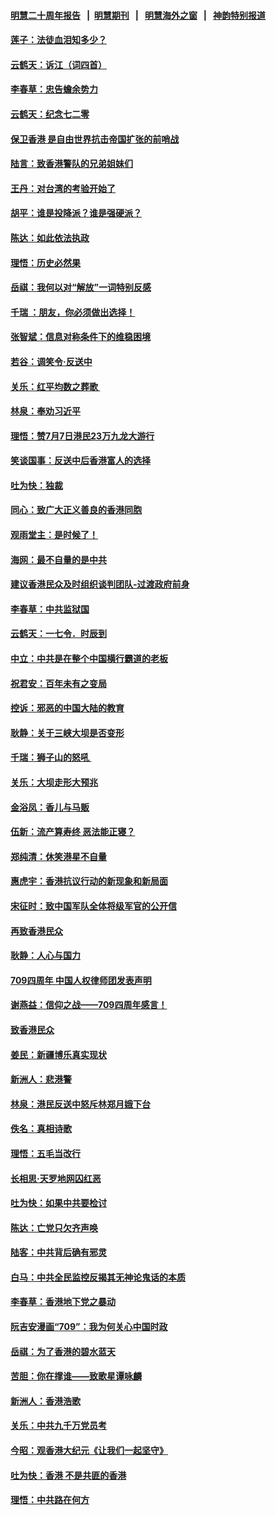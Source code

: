 #### [明慧二十周年报告](https://github.com/gfw-breaker/mh-reports/blob/master/README.md?t=07201700) &nbsp;&nbsp;|&nbsp;&nbsp;[明慧期刊](https://github.com/gfw-breaker/mh-qikan) &nbsp;&nbsp;|&nbsp;&nbsp; [明慧海外之窗](https://github.com/gfw-breaker/mh-news/blob/master/README.md?t=07201700) &nbsp;&nbsp;|&nbsp;&nbsp; [神韵特别报道](https://github.com/gfw-breaker/mh-news/blob/master/shenyun.md?t=07201700) 

#### [莲子：法徒血泪知多少？](../pages/nsc993/n11397534.md?t=07201700) 

#### [云鹤天：诉江（词四首）](../pages/nsc993/n11397502.md?t=07201700) 

#### [李春草：忠告蟾余势力](../pages/nsc993/n11396852.md?t=07201700) 

#### [云鹤天：纪念七二零](../pages/nsc993/n11396646.md?t=07201700) 

#### [保卫香港 是自由世界抗击帝国扩张的前哨战](../pages/nsc993/n11393186.md?t=07201700) 

#### [陆言：致香港警队的兄弟姐妹们](../pages/nsc993/n11392281.md?t=07201700) 

#### [王丹：对台湾的考验开始了](../pages/nsc993/n11391258.md?t=07201700) 

#### [胡平：谁是投降派？谁是强硬派？](../pages/nsc993/n11391224.md?t=07201700) 

#### [陈达：如此依法执政](../pages/nsc993/n11388999.md?t=07201700) 

#### [理悟：历史必然果](../pages/nsc993/n11388741.md?t=07201700) 

#### [岳祺：我何以对“解放”一词特别反感](../pages/nsc993/n11385696.md?t=07201700) 

#### [千瑞 ：朋友，你必须做出选择！](../pages/nsc993/n11384949.md?t=07201700) 

#### [张智斌：信息对称条件下的维稳困境](../pages/nsc993/n11384812.md?t=07201700) 

#### [若谷：调笑令‧反送中](../pages/nsc993/n11383745.md?t=07201700) 

#### [关乐：红平均数之葬歌 ](../pages/nsc993/n11383498.md?t=07201700) 

#### [林泉：奉劝习近平](../pages/nsc993/n11383487.md?t=07201700) 

#### [理悟：赞7月7日港民23万九龙大游行](../pages/nsc993/n11383473.md?t=07201700) 

#### [笑谈国事：反送中后香港富人的选择](../pages/nsc993/n11382020.md?t=07201700) 

#### [吐为快：独裁](../pages/nsc993/n11382755.md?t=07201700) 

#### [同心：致广大正义善良的香港同胞](../pages/nsc993/n11382745.md?t=07201700) 

#### [观雨堂主：是时候了！](../pages/nsc993/n11382737.md?t=07201700) 

#### [海网：最不自量的是中共](../pages/nsc993/n11380440.md?t=07201700) 

#### [建议香港民众及时组织谈判团队-过渡政府前身](../pages/nsc993/n11379909.md?t=07201700) 

#### [李春草：中共监狱国](../pages/nsc993/n11378989.md?t=07201700) 

#### [云鹤天：一七令．时辰到](../pages/nsc993/n11379260.md?t=07201700) 

#### [中立：中共是在整个中国横行霸道的老板](../pages/nsc993/n11378382.md?t=07201700) 

#### [祝君安：百年未有之变局](../pages/nsc993/n11378376.md?t=07201700) 

#### [控诉：邪恶的中国大陆的教育](../pages/nsc993/n11378344.md?t=07201700) 

#### [耿静：关于三峡大坝是否变形](../pages/nsc993/n11375879.md?t=07201700) 

#### [千瑞：狮子山的怒吼 ](../pages/nsc993/n11375644.md?t=07201700) 

#### [关乐：大坝走形大预兆](../pages/nsc993/n11375629.md?t=07201700) 

#### [金浴凤：香儿与马贩](../pages/nsc993/n11375580.md?t=07201700) 

#### [伍新：流产算寿终  恶法能正寝？](../pages/nsc993/n11375581.md?t=07201700) 

#### [郑纯清：休笑港星不自量](../pages/nsc993/n11375555.md?t=07201700) 

#### [惠虎宇：香港抗议行动的新现象和新局面](../pages/nsc993/n11375501.md?t=07201700) 

#### [宋征时：致中国军队全体将级军官的公开信](../pages/nsc993/n11373354.md?t=07201700) 

#### [再致香港民众](../pages/nsc993/n11373870.md?t=07201700) 

#### [耿静：人心与国力](../pages/nsc993/n11373759.md?t=07201700) 

#### [709四周年 中国人权律师团发表声明](../pages/nsc993/n11373565.md?t=07201700) 

#### [谢燕益：信仰之战——709四周年感言！](../pages/nsc993/n11373388.md?t=07201700) 

#### [致香港民众](../pages/nsc993/n11373286.md?t=07201700) 

#### [姜民：新疆博乐真实现状](../pages/nsc993/n11371223.md?t=07201700) 

#### [新洲人：悲港警](../pages/nsc993/n11371174.md?t=07201700) 

#### [林泉：港民反送中怒斥林郑月娥下台](../pages/nsc993/n11370676.md?t=07201700) 

#### [佚名：真相诗歌](../pages/nsc993/n11370666.md?t=07201700) 

#### [理悟：五毛当改行](../pages/nsc993/n11369314.md?t=07201700) 

#### [长相思‧天罗地网囚红恶](../pages/nsc993/n11368444.md?t=07201700) 

#### [吐为快：如果中共要检讨](../pages/nsc993/n11368441.md?t=07201700) 

#### [陈达：亡党只欠齐声唤](../pages/nsc993/n11367838.md?t=07201700) 

#### [陆客：中共背后确有邪灵](../pages/nsc993/n11365263.md?t=07201700) 

#### [白马：中共全民监控反揭其无神论鬼话的本质](../pages/nsc993/n11365236.md?t=07201700) 

#### [李春草：香港地下党之暴动](../pages/nsc993/n11365210.md?t=07201700) 

#### [阮吉安漫画“709”：我为何关心中国时政](../pages/nsc993/n11362127.md?t=07201700) 

#### [岳祺：为了香港的碧水蓝天](../pages/nsc993/n11362627.md?t=07201700) 

#### [苦胆：你在撑谁——致歌星谭咏麟](../pages/nsc993/n11361348.md?t=07201700) 

#### [新洲人：香港浩歌](../pages/nsc993/n11361334.md?t=07201700) 

#### [关乐：中共九千万党员考](../pages/nsc993/n11361304.md?t=07201700) 

#### [今昭：观香港大纪元《让我们一起坚守》](../pages/nsc993/n11361244.md?t=07201700) 

#### [吐为快：香港  不是共匪的香港](../pages/nsc993/n11360918.md?t=07201700) 

#### [理悟：中共路在何方](../pages/nsc993/n11360509.md?t=07201700) 

